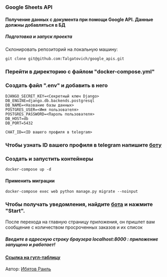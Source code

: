 ### Google Sheets API 

#### Получение данных с документа при помощи Google API. Данные должны добавляться в БД

##### Подготовка и запуск проекта

Склонировать репозиторий на локальную машину:

```
git clone git@github.com:Talgatovich/google_apis.git
```
### Перейти в директорию с файлом "docker-compose.yml" 
### Создать файл ".env" и добавить в него
``` 
DJANGO_SECRET_KEY=<Секретный ключ Django>
DB_ENGINE=django.db.backends.postgresql
DB_NAME=<Название базы данных>
POSTGRES_USER=<Имя пользователя>
POSTGRES_PASSWORD=<Пароль пользователя>
DB_HOST=db
DB_PORT=5432

CHAT_ID=<ID вашего профиля в telegram>

```
### Чтобы узнать ID вашего профиля в telegram напишите [боту](https://t.me/userinfobot)


### Создать и запустить контейнеры
```
docker-compose up -d
```
#### Применить миграции

```
docker-compose exec web python manage.py migrate --noinput
```

### Чтобы получать уведомления, найдите [бота](https://t.me/google_sheets_notification_bot) и нажмите "Start". 
После перехода на главную страницу приложения,
он пришлет вам сообщение с 
количеством просроченных заказов и их список

##### Введите в адресную строку браузера localhost:8000 : приложение запущено и работает!

#### [Ссылка на гугл-таблицу](https://docs.google.com/spreadsheets/d/1xcqi4iruwBJA_bpqW10wxlcOJEPsGfThcxm0hxQ3EUQ/edit#gid=0)


Автор: [Ибятов Раиль](https://github.com/Talgatovich)
